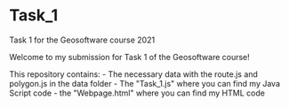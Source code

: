 # Task_1
Task 1 for the Geosoftware course 2021

Welcome to my submission for Task 1 of the Geosoftware course!

This repository contains:
    - The necessary data with the route.js and polygon.js in the data folder
    - The "Task_1.js" where you can find my Java Script code
    - the "Webpage.html" where you can find my HTML code
